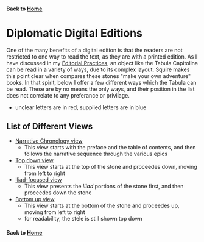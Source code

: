 #### Back to [Home](https://brclar15.github.io/tabulaCapitolina/)

# Diplomatic Digital Editions

One of the many benefits of a digital edition is that the readers are not restricted to one way to read the text, as they are with a printed edition. As I have discussed in my [Editorial Practices](editPractices.md), an object like the Tabula Capitolina can be read in a variety of ways, due to its complex layout. Squire makes this point clear when compares these stones "make your own adventure" books. In that spirit, below I offer a few different ways which the Tabula can be read. These are by no means the only ways, and their position in the list does not correlate to any preferance or privilage. 
  - unclear letters are in red, supplied letters are in blue

## List of Different Views


- [Narrative Chronology view](http://htmlpreview.github.io/?https://github.com/brclar15/tabulaCapitolina/blob/master/editions/tabCaptFinal.html)
  - This view starts with the preface and the table of contents, and then follows the narrative sequence through the various epics
- [Top down view](http://htmlpreview.github.io/?https://github.com/brclar15/tabulaCapitolina/blob/master/editions/topDown.html)
  - This view starts at the top of the stone and proceedes down, moving from left to right
- [Iliad-focused view](http://htmlpreview.github.io/?https://github.com/brclar15/tabulaCapitolina/blob/master/editions/iliadFocused.html)
  - This view presents the *Iliad* portions of the stone first, and then proceedes down the stone
- [Bottom up view](http://htmlpreview.github.io/?https://github.com/brclar15/tabulaCapitolina/blob/master/editions/bottomUp.html)
  - This view starts at the bottom of the stone and proceedes up, moving from left to right
  - for readability, the stele is still shown top down








#### Back to [Home](https://brclar15.github.io/tabulaCapitolina/)
